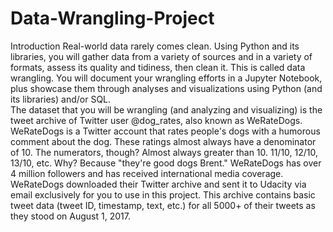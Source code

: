 # Data-Wrangling-Project
Introduction Real-world data rarely comes clean. Using Python and its libraries, you will gather data from a variety of sources and in a variety of formats, assess its quality and tidiness, then clean it. This is called data wrangling. 
You will document your wrangling efforts in a Jupyter Notebook, plus showcase them through analyses and visualizations using Python (and its libraries) and/or SQL.  
The dataset that you will be wrangling (and analyzing and visualizing) is the tweet archive of Twitter user @dog_rates, also known as WeRateDogs. WeRateDogs is a Twitter account that rates people's dogs with a humorous comment about the dog. 
These ratings almost always have a denominator of 10. The numerators, though? Almost always greater than 10. 11/10, 12/10, 13/10, etc. Why? Because "they're good dogs Brent." 
WeRateDogs has over 4 million followers and has received international media coverage.  
WeRateDogs downloaded their Twitter archive and sent it to Udacity via email exclusively for you to use in this project. 
This archive contains basic tweet data (tweet ID, timestamp, text, etc.) for all 5000+ of their tweets as they stood on August 1, 2017. 

